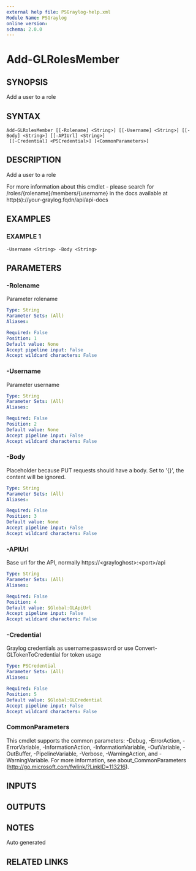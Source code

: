```yaml
---
external help file: PSGraylog-help.xml
Module Name: PSGraylog
online version:
schema: 2.0.0
---
```


# Add-GLRolesMember

## SYNOPSIS
Add a user to a role

## SYNTAX

```
Add-GLRolesMember [[-Rolename] <String>] [[-Username] <String>] [[-Body] <String>] [[-APIUrl] <String>]
 [[-Credential] <PSCredential>] [<CommonParameters>]
```

## DESCRIPTION
Add a user to a role


For more information about this cmdlet - please search for /roles/{rolename}/members/{username} in the docs available at http(s)://your-graylog.fqdn/api/api-docs

## EXAMPLES

### EXAMPLE 1
```
-Username <String> -Body <String>
```

## PARAMETERS

### -Rolename
Parameter rolename

```yaml
Type: String
Parameter Sets: (All)
Aliases:

Required: False
Position: 1
Default value: None
Accept pipeline input: False
Accept wildcard characters: False
```

### -Username
Parameter username

```yaml
Type: String
Parameter Sets: (All)
Aliases:

Required: False
Position: 2
Default value: None
Accept pipeline input: False
Accept wildcard characters: False
```

### -Body
Placeholder because PUT requests should have a body.
Set to '{}', the content will be ignored.

```yaml
Type: String
Parameter Sets: (All)
Aliases:

Required: False
Position: 3
Default value: None
Accept pipeline input: False
Accept wildcard characters: False
```

### -APIUrl
Base url for the API, normally https://\<grayloghost\>:\<port\>/api

```yaml
Type: String
Parameter Sets: (All)
Aliases:

Required: False
Position: 4
Default value: $Global:GLApiUrl
Accept pipeline input: False
Accept wildcard characters: False
```

### -Credential
Graylog credentials as username:password or use Convert-GLTokenToCredential for token usage

```yaml
Type: PSCredential
Parameter Sets: (All)
Aliases:

Required: False
Position: 5
Default value: $Global:GLCredential
Accept pipeline input: False
Accept wildcard characters: False
```

### CommonParameters
This cmdlet supports the common parameters: -Debug, -ErrorAction, -ErrorVariable, -InformationAction, -InformationVariable, -OutVariable, -OutBuffer, -PipelineVariable, -Verbose, -WarningAction, and -WarningVariable.
For more information, see about_CommonParameters (http://go.microsoft.com/fwlink/?LinkID=113216).

## INPUTS

## OUTPUTS

## NOTES
Auto generated

## RELATED LINKS
